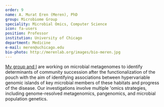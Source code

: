 ```yaml
---
order: 9
name: A. Murat Eren (Meren), PhD
group: Microbiome Group
speciality: Microbial Omics, Computer Science
icon: fa-users
position: Professor
institution: University of Chicago
department: Medicine
e-mail: meren@uchicago.edu
bio-photo: http://merenlab.org/images/bio-meren.jpg
---
```


[My group and I](http://merenlab.org) are working on microbial metagenomes to identify determinants of community succession after the functionalization of the pouch with the aim of identifying associations between hypervariable genomic islands of key microbial members of these habitats and progress of the disease. Our investigations involve multiple 'omics strategies, including genome-resolved metagenomics, pangenomics, and microbial population genetics.

